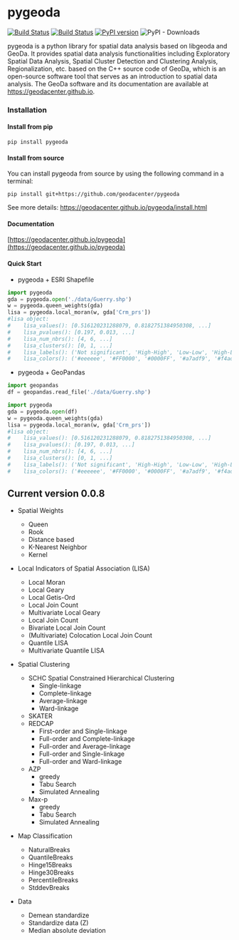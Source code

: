# pygeoda

[![Build Status](https://travis-ci.org/geodacenter/pygeoda.svg?branch=master)](https://travis-ci.org/geodacenter/pygeoda)
[![Build Status](https://ci.appveyor.com/api/projects/status/github/geodacenter/pygeoda?svg=true)](https://ci.appveyor.com/project/geodacenter/pygeoda)
[![PyPI version](https://badge.fury.io/py/pygeoda.svg)](https://badge.fury.io/py/pygeoda)
![PyPI - Downloads](https://img.shields.io/pypi/dm/pygeoda)


pygeoda is a python library for spatial data analysis based on libgeoda and GeoDa. It provides spatial data analysis functionalities including Exploratory Spatial Data Analysis, Spatial Cluster Detection and Clustering Analysis, Regionalization, etc. based on the C++ source code of GeoDa, which is an open-source software tool that serves as an introduction to spatial data analysis. The GeoDa software and its documentation are available at https://geodacenter.github.io.

### Installation

#### Install from pip

```
pip install pygeoda
```

#### Install from source

You can install pygeoda from source by using the following command in a terminal:

```
pip install git+https://github.com/geodacenter/pygeoda    
```

See more details: https://geodacenter.github.io/pygeoda/install.html

#### Documentation

[https://geodacenter.github.io/pygeoda](https://geodacenter.github.io/pygeoda)

#### Quick Start

* pygeoda + ESRI Shapefile
```Python
import pygeoda
gda = pygeoda.open('./data/Guerry.shp')
w = pygeoda.queen_weights(gda)
lisa = pygeoda.local_moran(w, gda['Crm_prs'])
#lisa object:
#    lisa_values(): [0.516120231288079, 0.8182751384950308, ...]
#    lisa_pvalues(): [0.197, 0.013, ...]
#    lisa_num_nbrs(): [4, 6, ...]
#    lisa_clusters(): [0, 1, ...]
#    lisa_labels(): ('Not significant', 'High-High', 'Low-Low', 'High-Low', 'Low-High', 'Undefined', 'Isolated')
#    lisa_colors(): ('#eeeeee', '#FF0000', '#0000FF', '#a7adf9', '#f4ada8', '#464646', '#999999')
```

* pygeoda + GeoPandas

```Python
import geopandas
df = geopandas.read_file('./data/Guerry.shp')

import pygeoda
gda = pygeoda.open(df)
w = pygeoda.queen_weights(gda)
lisa = pygeoda.local_moran(w, gda['Crm_prs'])
#lisa object:
#    lisa_values(): [0.516120231288079, 0.8182751384950308, ...]
#    lisa_pvalues(): [0.197, 0.013, ...]
#    lisa_num_nbrs(): [4, 6, ...]
#    lisa_clusters(): [0, 1, ...]
#    lisa_labels(): ('Not significant', 'High-High', 'Low-Low', 'High-Low', 'Low-High', 'Undefined', 'Isolated')
#    lisa_colors(): ('#eeeeee', '#FF0000', '#0000FF', '#a7adf9', '#f4ada8', '#464646', '#999999')
```


## Current version 0.0.8

* Spatial Weights
    * Queen
    * Rook
    * Distance based
    * K-Nearest Neighbor
    * Kernel
    
* Local Indicators of Spatial Association (LISA)
    * Local Moran
    * Local Geary
    * Local Getis-Ord 
    * Local Join Count
    * Multivariate Local Geary
    * Local Join Count
    * Bivariate Local Join Count
    * (Multivariate) Colocation Local Join Count
    * Quantile LISA
    * Multivariate Quantile LISA

* Spatial Clustering
    * SCHC Spatial Constrained Hierarchical Clustering 
      * Single-linkage
      * Complete-linkage
      * Average-linkage
      * Ward-linkage
    * SKATER
    * REDCAP
      * First-order and Single-linkage
      * Full-order and Complete-linkage
      * Full-order and Average-linkage
      * Full-order and Single-linkage
      * Full-order and Ward-linkage
    * AZP
      * greedy
      * Tabu Search
      * Simulated Annealing
    * Max-p
      * greedy
      * Tabu Search
      * Simulated Annealing
      
* Map Classification
   * NaturalBreaks
   * QuantileBreaks
   * Hinge15Breaks
   * Hinge30Breaks
   * PercentileBreaks
   * StddevBreaks
   
* Data
  * Demean standardize
  * Standardize data (Z)
  * Median absolute deviation
